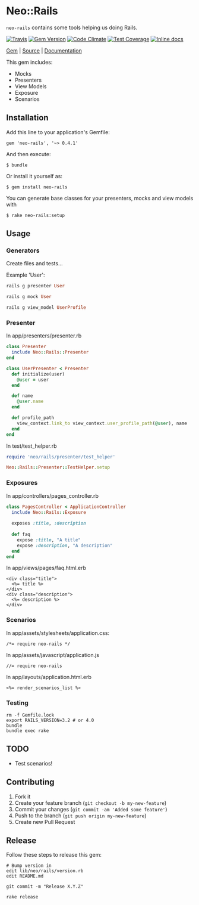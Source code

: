 [github]: https://github.com/neopoly/neo-rails
[doc]: http://rubydoc.info/github/neopoly/neo-rails/master/file/README.md
[gem]: https://rubygems.org/gems/neo-rails
[travis]: https://travis-ci.org/neopoly/neo-rails
[codeclimate]: https://codeclimate.com/github/neopoly/neo-rails
[inchpages]: https://inch-ci.org/github/neopoly/neo-rails

# Neo::Rails

`neo-rails` contains some tools helping us doing Rails.

[![Travis](https://img.shields.io/travis/neopoly/neo-rails.svg?branch=master)][travis]
[![Gem Version](https://img.shields.io/gem/v/neo-rails.svg)][gem]
[![Code Climate](https://img.shields.io/codeclimate/github/neopoly/neo-rails.svg)][codeclimate]
[![Test Coverage](https://codeclimate.com/github/neopoly/neo-rails/badges/coverage.svg)][codeclimate]
[![Inline docs](https://inch-ci.org/github/neopoly/neo-rails.svg?branch=master&style=flat)][inchpages]

[Gem][gem] |
[Source][github] |
[Documentation][doc]

This gem includes:
* Mocks
* Presenters
* View Models
* Exposure
* Scenarios

## Installation

Add this line to your application's Gemfile:

    gem 'neo-rails', '~> 0.4.1'

And then execute:

    $ bundle

Or install it yourself as:

    $ gem install neo-rails

You can generate base classes for your presenters, mocks and view models with

    $ rake neo-rails:setup

## Usage

### Generators
Create files and tests...

Example 'User':
```ruby
rails g presenter User
```
```ruby
rails g mock User
```
```ruby
rails g view_model UserProfile
```


### Presenter

In app/presenters/presenter.rb

```ruby
class Presenter
  include Neo::Rails::Presenter
end

class UserPresenter < Presenter
  def initialize(user)
    @user = user
  end

  def name
    @user.name
  end

  def profile_path
    view_context.link_to view_context.user_profile_path(@user), name
  end
end
```

In test/test_helper.rb

```ruby
require 'neo/rails/presenter/test_helper'

Neo::Rails::Presenter::TestHelper.setup
```

### Exposures

In app/controllers/pages_controller.rb

```ruby
class PagesController < ApplicationController
  include Neo::Rails::Exposure
  
  exposes :title, :description
  
  def faq
    expose :title, "A title"
    expose :description, "A description"
  end
end
```

In app/views/pages/faq.html.erb

```erb
<div class="title">
  <%= title %>
</div>
<div class="description">
  <%= description %>
</div>
```

### Scenarios

In app/assets/stylesheets/application.css:

    /*= require neo-rails */

In app/assets/javascript/application.js

    //= require neo-rails

In app/layouts/application.html.erb

    <%= render_scenarios_list %>

### Testing

    rm -f Gemfile.lock
    export RAILS_VERSION=3.2 # or 4.0
    bundle
    bundle exec rake

## TODO

* Test scenarios!

## Contributing

1. Fork it
2. Create your feature branch (`git checkout -b my-new-feature`)
3. Commit your changes (`git commit -am 'Added some feature'`)
4. Push to the branch (`git push origin my-new-feature`)
5. Create new Pull Request

## Release

Follow these steps to release this gem:

    # Bump version in
    edit lib/neo/rails/version.rb
    edit README.md

    git commit -m "Release X.Y.Z"

    rake release
